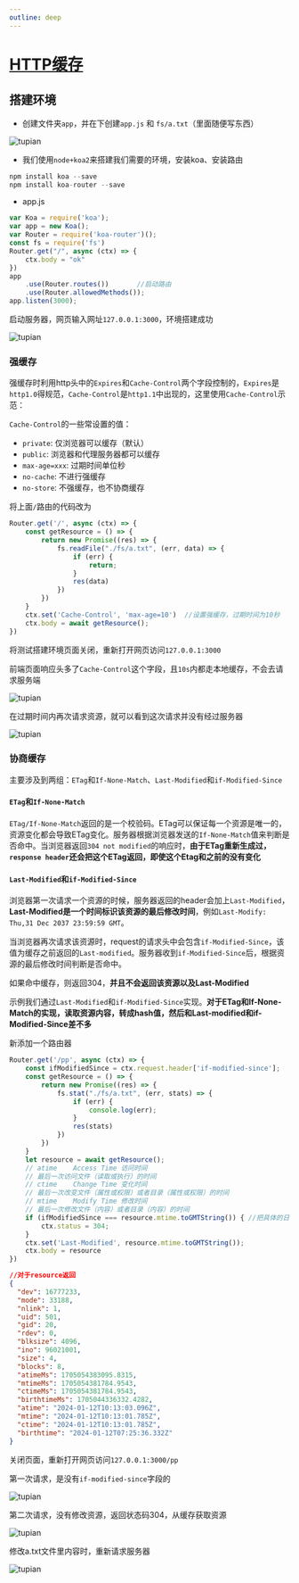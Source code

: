 ```yaml
---
outline: deep
---
```


# [HTTP缓存](https://juejin.cn/post/7083178636852854792)

## 搭建环境

- 创建文件夹`app`，并在下创建`app.js` 和 `fs/a.txt`（里面随便写东西）

![tupian](./assets/img/29.webp)

- 我们使用`node+koa2`来搭建我们需要的环境，安装koa、安装路由

```js
npm install koa --save
npm install koa-router --save
```

- app.js

```js
var Koa = require('koa');
var app = new Koa();
var Router = require('koa-router')();
const fs = require('fs')
Router.get("/", async (ctx) => {
    ctx.body = "ok"
})
app
    .use(Router.routes())   	//启动路由
    .use(Router.allowedMethods());
app.listen(3000);
```

启动服务器，网页输入网址`127.0.0.1:3000`，环境搭建成功

![tupian](./assets/img/30.webp)

### 强缓存

强缓存时利用http头中的`Expires`和`Cache-Control`两个字段控制的，`Expires`是`http1.0`得规范，`Cache-Control`是`http1.1`中出现的，这里使用`Cache-Control`示范：

`Cache-Control`的一些常设置的值：

- `private`: 仅浏览器可以缓存（默认）
- `public`: 浏览器和代理服务器都可以缓存
- `max-age=xxx`: 过期时间单位秒
- `no-cache`: 不进行强缓存
- `no-store`: 不强缓存，也不协商缓存

将上面` / `路由的代码改为

```js
Router.get('/', async (ctx) => {
    const getResource = () => {
        return new Promise((res) => {
            fs.readFile("./fs/a.txt", (err, data) => {
                if (err) {
                    return;
                }
                res(data)
            })
        })
    }
    ctx.set('Cache-Control', 'max-age=10')  //设置强缓存，过期时间为10秒
    ctx.body = await getResource(); 
})
```

将测试搭建环境页面关闭，重新打开网页访问`127.0.0.1:3000`

前端页面响应头多了`Cache-Control`这个字段，且`10s`内都走本地缓存，不会去请求服务端

![tupian](./assets/img/31.webp)

在过期时间内再次请求资源，就可以看到这次请求并没有经过服务器

![tupian](./assets/img/32.webp)

### 协商缓存

主要涉及到两组：`ETag`和`If-None-Match`、`Last-Modified`和`if-Modified-Since`

#### `ETag`和`If-None-Match`

`ETag/If-None-Match`返回的是一个校验码。ETag可以保证每一个资源是唯一的，资源变化都会导致ETag变化。服务器根据浏览器发送的`If-None-Match`值来判断是否命中。当浏览器返回`304 not modified`的响应时，**由于ETag重新生成过，`response header`还会把这个ETag返回，即使这个Etag和之前的没有变化**

#### `Last-Modified`和`if-Modified-Since`

浏览器第一次请求一个资源的时候，服务器返回的header会加上`Last-Modified`，**Last-Modified是一个时间标识该资源的最后修改时间**，例如`Last-Modify: Thu,31 Dec 2037 23:59:59 GMT`。

当浏览器再次请求该资源时，request的请求头中会包含`if-Modified-Since`，该值为缓存之前返回的`Last-modified`。服务器收到`if-Modified-Since`后，根据资源的最后修改时间判断是否命中。

如果命中缓存，则返回304，**并且不会返回该资源以及Last-Modified**

示例我们通过`Last-Modified`和`if-Modified-Since`实现。**对于ETag和If-None-Match的实现，读取资源内容，转成hash值，然后和Last-modified和if-Modified-Since差不多**

新添加一个路由器

```js
Router.get('/pp', async (ctx) => {
    const ifModifiedSince = ctx.request.header['if-modified-since'];
    const getResource = () => {
        return new Promise((res) => {
            fs.stat("./fs/a.txt", (err, stats) => {
                if (err) {
                    console.log(err);
                }
                res(stats)
            })
        })
    }
    let resource = await getResource();
    // atime	Access Time	访问时间	
    // 最后一次访问文件（读取或执行）的时间
    // ctime	Change Time	变化时间	
    // 最后一次改变文件（属性或权限）或者目录（属性或权限）的时间
    // mtime	Modify Time	修改时间	
    // 最后一次修改文件（内容）或者目录（内容）的时间
    if (ifModifiedSince === resource.mtime.toGMTString()) { //把具体的日期转换为（根据 GMT）字符串
        ctx.status = 304;
    }
    ctx.set('Last-Modified', resource.mtime.toGMTString());
    ctx.body = resource
})

```

```JSON
//对于resource返回
{
  "dev": 16777233,
  "mode": 33188,
  "nlink": 1,
  "uid": 501,
  "gid": 20,
  "rdev": 0,
  "blksize": 4096,
  "ino": 96021001,
  "size": 4,
  "blocks": 8,
  "atimeMs": 1705054383095.8315,
  "mtimeMs": 1705054381784.9543,
  "ctimeMs": 1705054381784.9543,
  "birthtimeMs": 1705044336332.4282,
  "atime": "2024-01-12T10:13:03.096Z",
  "mtime": "2024-01-12T10:13:01.785Z",
  "ctime": "2024-01-12T10:13:01.785Z",
  "birthtime": "2024-01-12T07:25:36.332Z"
}
```

关闭页面，重新打开网页访问`127.0.0.1:3000/pp`

第一次请求，是没有`if-modified-since`字段的

![tupian](./assets/img/33.webp)

第二次请求，没有修改资源，返回状态码304，从缓存获取资源

![tupian](./assets/img/34.webp)

修改a.txt文件里内容时，重新请求服务器

![tupian](./assets/img/35.webp)
